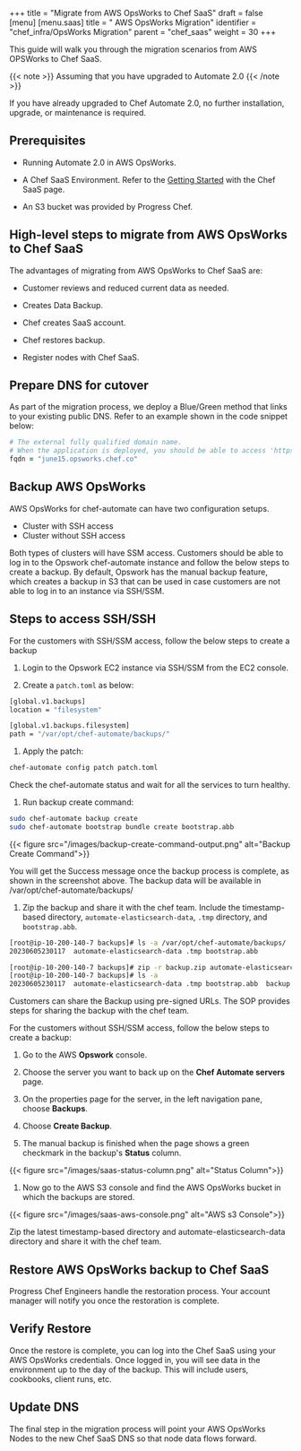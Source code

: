 +++
title = "Migrate from AWS OpsWorks to Chef SaaS"
draft = false
[menu]
  [menu.saas]
    title = " AWS OpsWorks Migration"
    identifier = "chef_infra/OpsWorks Migration"
    parent = "chef_saas"
    weight = 30
+++

This guide will walk you through the migration scenarios from AWS OPSWorks to Chef SaaS.

{{< note >}} Assuming that you have upgraded to Automate 2.0 {{< /note >}}

If you have already upgraded to Chef Automate 2.0, no further installation, upgrade, or maintenance is required.

## Prerequisites

* Running Automate 2.0 in AWS OpsWorks.

* A Chef SaaS Environment. Refer to the [Getting Started](/get_started/) with the Chef SaaS page.

* An S3 bucket was provided by Progress Chef.

## High-level steps to migrate from AWS OpsWorks to Chef SaaS

The advantages of migrating from AWS OpsWorks to Chef SaaS are:

* Customer reviews and reduced current data as needed.

* Creates Data Backup.

* Chef creates SaaS account.

* Chef restores backup.

* Register nodes with Chef SaaS.

## Prepare DNS for cutover

As part of the migration process, we deploy a Blue/Green method that links to your existing public DNS. Refer to an example shown in the code snippet below:

```ruby
# The external fully qualified domain name.
# When the application is deployed, you should be able to access 'https://<fqdn>/' to log in.
fqdn = "june15.opsworks.chef.co"
```

## Backup AWS OpsWorks

AWS OpsWorks for chef-automate can have two configuration setups.

* Cluster with SSH access
* Cluster without SSH access

Both types of clusters will have SSM access. Customers should be able to log in to the Opswork chef-automate instance and follow the below steps to create a backup. By default, Opswork has the manual backup feature, which creates a backup in S3 that can be used in case customers are not able to log in to an instance via SSH/SSM.

## Steps to access SSH/SSH

For the customers with SSH/SSM access, follow the below steps to create a backup

1. Login to the Opswork EC2 instance via SSH/SSM from the EC2 console.

1. Create a `patch.toml` as below:

  ```sh
  [global.v1.backups]
  location = "filesystem"

  [global.v1.backups.filesystem]
  path = "/var/opt/chef-automate/backups/"
  ```

1. Apply the patch:

  ```sh
  chef-automate config patch patch.toml
  ```

  Check the chef-automate status and wait for all the services to turn healthy.

1. Run backup create command:

  ```sh
  sudo chef-automate backup create
  sudo chef-automate bootstrap bundle create bootstrap.abb
  ```

  {{< figure src="/images/backup-create-command-output.png" alt="Backup Create Command">}}

  You will get the Success message once the backup process is complete, as shown in the screenshot above. The backup data will be available in /var/opt/chef-automate/backups/

1. Zip the backup and share it with the chef team. Include the timestamp-based directory, `automate-elasticsearch-data`, `.tmp` directory, and `bootstrap.abb`.

  ```sh
  [root@ip-10-200-140-7 backups]# ls -a /var/opt/chef-automate/backups/
  20230605230117  automate-elasticsearch-data .tmp bootstrap.abb

  [root@ip-10-200-140-7 backups]# zip -r backup.zip automate-elasticsearch-data 20230605230117 .tmp bootstrap.abb
  [root@ip-10-200-140-7 backups]# ls -a
  20230605230117  automate-elasticsearch-data .tmp bootstrap.abb  backup.zip
  ```

  Customers can share the Backup using pre-signed URLs. The SOP provides steps for sharing the backup with the chef team.

For the customers without SSH/SSM access, follow the below steps to create a backup:

1. Go to the AWS **Opswork** console.

1. Choose the server you want to back up on the **Chef Automate servers** page.

1. On the properties page for the server, in the left navigation pane, choose **Backups**.

1. Choose **Create Backup**.

1. The manual backup is finished when the page shows a green checkmark in the backup's **Status** column.

  {{< figure src="/images/saas-status-column.png" alt="Status Column">}}

1. Now go to the AWS S3 console and find the AWS OpsWorks bucket in which the backups are stored.

  {{< figure src="/images/saas-aws-console.png" alt="AWS s3 Console">}}

  Zip the latest timestamp-based directory and automate-elasticsearch-data directory and share it with the chef team.

## Restore AWS OpsWorks backup to Chef SaaS

Progress Chef Engineers handle the restoration process. Your account manager will notify you once the restoration is complete.

## Verify Restore

Once the restore is complete, you can log into the Chef SaaS using your AWS OpsWorks credentials. Once logged in, you will see data in the environment up to the day of the backup. This will include users, cookbooks, client runs, etc.

## Update DNS

The final step in the migration process will point your AWS OpsWorks Nodes to the new Chef SaaS DNS so that node data flows forward.
